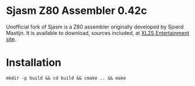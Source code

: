 Sjasm Z80 Assembler 0.42c
=========================
Unofficial fork of Sjasm is a Z80 assembler originally developed by Sjoerd Mastijn. 
It is available to download, sources included, at [XL2S Entertainment site](http://xl2s.tk/).

Installation
============
```
mkdir -p build && cd build && cmake .. && make
```

